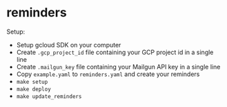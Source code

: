 # reminders

Setup:
* Setup gcloud SDK on your computer
* Create `.gcp_project_id` file containing your GCP project id in a single line
* Create `.mailgun_key` file containing your Mailgun API key in a single line
* Copy `example.yaml` to `reminders.yaml` and create your reminders
* `make setup`
* `make deploy`
* `make update_reminders`
